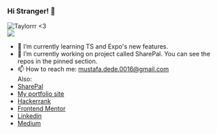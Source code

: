 ### Hi Stranger! 👋
<!-- ![Joey](https://media3.giphy.com/media/l3V0A5D73FHx4ayyI/giphy.gif?cid=790b76116ea264a818ee039db28f613ffa819a73350d79bb&rid=giphy.gif&ct=g) -->
![Taylorrr <3](https://media1.giphy.com/media/wauPxgnFu7pBrumPmo/giphy.gif?cid=790b7611e393ba729b7d0b6a5e223f3460f3605e933758c3&rid=giphy.gif&ct=g)
<br/>
![](https://komarev.com/ghpvc/?username=mustafadede&color=orange)
<br/>
- 🌱 I’m currently learning TS and Expo's new features. 
-  🔭 I’m currently working on project called SharePal. You can see the repos in the pinned section.
- 📫 How to reach me: mustafa.dede.0016@gmail.com
  <br/>
  Also:
 - [SharePal](https://sharepal.dev/)
 - [My portfolio site](https://mustafadede.dev/) 
 - [Hackerrank](https://www.hackerrank.com/mustafadededev)
 - [Frontend Mentor](https://www.frontendmentor.io/profile/mustafadede)
 - [Linkedin](https://www.linkedin.com/in/mustafadededev/)
 - [Medium](https://medium.com/@mustafadededev)
<!--
**mustafadede/mustafadede** is a ✨ _special_ ✨ repository because its `README.md` (this file) appears on your GitHub profile.

Here are some ideas to get you started:


- 🌱 I’m currently learning ...
- 👯 I’m looking to collaborate on ...
- 🤔 I’m looking for help with ...
- 💬 Ask me about ...
- 📫 How to reach me: ...
- 😄 Pronouns: ...
- ⚡ Fun fact: ...
-->
